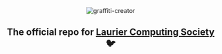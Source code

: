 <div align="center">
<img src="https://fontmeme.com/permalink/231004/e9a838db1cd4e2b81f597bfe53b86f0d.png" alt="graffiti-creator" border="0"> <br>

## The official repo for [Laurier Computing Society](https://lauriercs.ca/) :bird:
